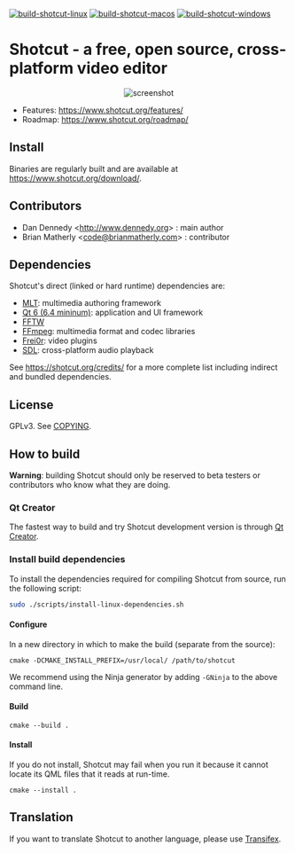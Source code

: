 [![build-shotcut-linux](https://github.com/mltframework/shotcut/workflows/build-shotcut-linux/badge.svg)](https://github.com/mltframework/shotcut/actions?query=workflow%3Abuild-shotcut-linux+is%3Acompleted+branch%3Amaster)
[![build-shotcut-macos](https://github.com/mltframework/shotcut/workflows/build-shotcut-macos/badge.svg)](https://github.com/mltframework/shotcut/actions?query=workflow%3Abuild-shotcut-macos+is%3Acompleted+branch%3Amaster)
[![build-shotcut-windows](https://github.com/mltframework/shotcut/workflows/build-shotcut-windows/badge.svg)](https://github.com/mltframework/shotcut/actions?query=workflow%3Abuild-shotcut-windows+is%3Acompleted+branch%3Amaster)


# Shotcut - a free, open source, cross-platform **video editor**

<div align="center">

<img src="https://www.shotcut.org/assets/img/screenshots/Shotcut-18.11.18.png" alt="screenshot" />

</div>

- Features: https://www.shotcut.org/features/
- Roadmap: https://www.shotcut.org/roadmap/

## Install

Binaries are regularly built and are available at https://www.shotcut.org/download/.

## Contributors

- Dan Dennedy <<http://www.dennedy.org>> : main author
- Brian Matherly <<code@brianmatherly.com>> : contributor

## Dependencies

Shotcut's direct (linked or hard runtime) dependencies are:

- [MLT](https://www.mltframework.org/): multimedia authoring framework
- [Qt 6 (6.4 mininum)](https://www.qt.io/): application and UI framework
- [FFTW](https://fftw.org/)
- [FFmpeg](https://www.ffmpeg.org/): multimedia format and codec libraries
- [Frei0r](https://www.dyne.org/software/frei0r/): video plugins
- [SDL](http://www.libsdl.org/): cross-platform audio playback

See https://shotcut.org/credits/ for a more complete list including indirect
and bundled dependencies.

## License

GPLv3. See [COPYING](COPYING).

## How to build

**Warning**: building Shotcut should only be reserved to beta testers or contributors who know what they are doing.

### Qt Creator

The fastest way to build and try Shotcut development version is through [Qt Creator](https://www.qt.io/download#qt-creator).

### Install build dependencies

To install the dependencies required for compiling Shotcut from source, run the following script:

```bash
sudo ./scripts/install-linux-dependencies.sh
```

#### Configure

In a new directory in which to make the build (separate from the source):

```
cmake -DCMAKE_INSTALL_PREFIX=/usr/local/ /path/to/shotcut
```

We recommend using the Ninja generator by adding `-GNinja` to the above command line.

#### Build

```
cmake --build .
```

#### Install

If you do not install, Shotcut may fail when you run it because it cannot locate its QML
files that it reads at run-time.

```
cmake --install .
```

## Translation

If you want to translate Shotcut to another language, please use [Transifex](https://www.transifex.com/ddennedy/shotcut/).
